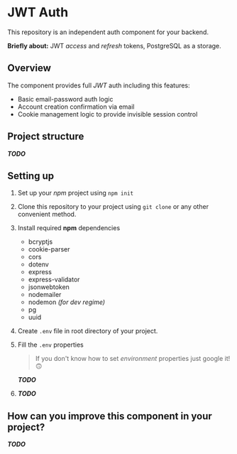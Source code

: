 # JWT Auth

This repository is an independent auth component for your backend.

**Briefly about:** JWT *access* and *refresh* tokens, PostgreSQL as a storage.

## Overview
The component provides full *JWT* auth including this features:
- Basic email-password auth logic
- Account creation confirmation via email
- Cookie management logic to provide invisible session control

## Project structure
***TODO***

## Setting up
1. Set up your *npm* project using `npm init`
2. Clone this repository to your project using `git clone` or any other convenient method.
3. Install required **npm** dependencies
    - bcryptjs
    - cookie-parser
    - cors
    - dotenv
    - express
    - express-validator
    - jsonwebtoken
    - nodemailer
    - nodemon _(for dev regime)_
    - pg
    - uuid
4. Create `.env` file in root directory of your project. 
5. Fill the `.env` properties
    > If you don't know how to set _environment_ properties just google it! :upside_down_face:
   
    ***TODO***
5. ***TODO***

## How can you improve this component in your project?
***TODO***
    
